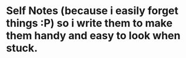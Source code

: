 # Self Notes (because i easily forget things :P) so i write them to make them handy and easy to look when stuck.

